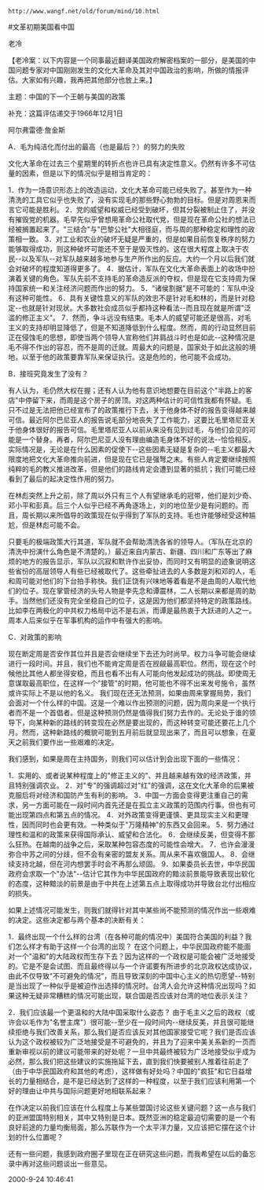 `http://www.wangf.net/old/forum/mind/10.html`

#文革初期美国看中国

老冷

【老冷案：以下内容是一个同事最近翻译美国政府解密档案的一部分，是美国的中国问题专家对中国刚刚发生的文化大革命及其对中国政治的影响，所做的情报评估。大家如有兴趣，我再把其他部分也放上来。】 

主题：中国的下一个王朝与美国的政策

补充：这篇评估递交于1966年12月1日

阿尔弗雷德·詹金斯 

A．毛为纯洁化而付出的最高（也是最后？）的努力的失败 

文化大革命在过去三个星期里的转折点也许已具有决定性意义。仍然有许多不可估量的因素，但是以下的情况似乎是相当肯定的：

1．作为一场意识形态上的改造运动，文化大革命可能已经失败了。甚至作为一种清洗的工具它似乎也失败了，没有实现毛的那些野心勃勃的目标。但是对周恩来而言它可能是胜利。
2．党的威望和权威已经受到破坏，但其分裂被制止住了，并没有摧毁党的机器。毛早先似乎曾想用革命公社取代党，但是现在革命公社的想法已经被搁置起来了。"三结合"与"巴黎公社"大相径庭，而与周的那种稳定和理性的政策相一致。
3．对工业和农业的破坏无疑是严重的，但是如果目前恢复秩序的努力能够取得成功，则这种破坏可能还不至于是毁灭性的。这在很大程度上取决于农民--以及军队--对军队越来越多地参与生产所作出的反应。大约一个月以后我们就会对破坏的程度知道得更多了。
4．据估计，军队在文化大革命表面上的收场中扮演着关键的角色。军队先前不支持毛的革命造反派的夺权，但是现在它支持周为保持国家统一和关注经济问题而作出的努力。
5．"诸侯割据"是不可能的：军队中没有这种可能性。
6．具有关键性意义的军队的效忠不是针对毛和林的，而是针对稳定--也就是针对现状。大多数社会成员似乎都持这种看法--而且现在就是所谓"泛滥的修正主义"。
7．然而，争斗远没有结束。毛本人的威望可能还是很高，对毛主义的支持却明显降低了，但是不知道降低到什么程度。然而，周的行动显然目前正在侵蚀毛的思想，即使当两个领导人宣称他们并肩战斗时也是如此--这种情况是毛不得不作出的容忍，而不是周的迁就。周最大的问题是，国家处于如此这般的境地，以至于他的政策要靠军队来保证执行。这是危险的，他可能不会成功。

B．接班究竟发生了没有？

有人认为，毛仍然大权在握；还有人认为他有意识地想要在目前这个"半路上的客店"中停留下来，而周是这个房子的房顶。对这两种估计的可信性我都有怀疑。毛只不过是无法把他已经宣布了的政策推行下去，关于他身体不好的报告变得越来越可信。最近阿尔巴尼亚人的报告说毛部分地丧失了工作能力，这要比毛里塔尼亚关于他身体很好的报告可信。毛里塔尼亚人以前从来没有见到过毛，与他们会见的可能是一个替身。再者，阿尔巴尼亚人没有理由编造毛身体不好的说法--恰恰相反。实际情况是，无论是在什么因素的促使下--这些因素无疑是复杂的--毛主义都最大限度地把文化大革命推向前进，但是现在它已是强弩之末。有些人肯定要继续按照纯粹的毛的教义推进改革，但是他们的路线肯定会遭到显著的抵抗；我们可能已经看到了最后的起决定性作用的努力。

在林彪突然上升之前，除了周以外只有三个人有望继承毛的冠带，他们是刘少奇、邓小平和彭真。后三个人似乎已经不再角逐场上，刘的地位至少是有问题的。而且，周长期以来所倡导的政策现在似乎得到了军队的支持。毛也许能够经受这种尴尬，但是林彪可能不会。

只要毛的极端政策大行其道，军队就不会帮助清洗各省的领导人。（军队在北京的清洗中扮演什么角色是不清楚的。）最近来自内蒙古、新疆、四川和广东等出了麻烦的地方的报告显示，军队以沉寂和默许作出妥协，而同时又有明显的迹象说明这些省份的高层领导人有些已经被取代了。这些牵扯进去的人多数是刘和邓的人，毛和周可能对他们的下台拍手称快。我们正饶有兴味地等着看是不是由周的人取代他们的位子。现在掌管经济的头号人物是李先念和谭震林，二人长期以来都是周的助手。当然他们还没有完全坐稳自己的位子，这是因为他们都坚持特定的政策路线。比如李在两极化的中共权力格局中远不是右派，而谭是最热衷于大跃进的人之一。周本人后来似乎在军事机构的运作中有强大的影响。

C．对政策的影响

现在断定周是否安作其位并且是否会继续坐下去还为时尚早。权力斗争可能会继续进行一段时间。并且，我们也不能肯定周是否在觊觎最高职位。然而，现在这个时候他比其他人都坐得安稳，而且也看不出有人可能向他发起成功的挑战。即使周无意谋取最高职位，在这样一个"接管"的时期，他可能也不得不出来发号施令，虽然或许实际上不是以他的名义。
我们现在还无法预测，如果由周来掌握局势，我们会面对一个什么样的中国。这是一个难以作出预测的问题，因为周向来是一个执行者而不是一个首倡者。但是这种预测仍然是值得我们努力去作的。无论处于谁的领导下，向某种新的路线的转变现在必然是要出现的，而这种转变可能还要花上几个月。然而，这种新路线的概貌可能到五月前后就显现出来了，而且可以想象，在夏天之前我们要作出一些艰难的决定。

我们感到，如果是周在主持国务，则我们可以估计到会出现下面的一些情况：

1．实用的、或者说某种程度上的"修正主义的"、并且越来越有效的经济政策，并且特别强调农业。
2．对"专"的强调超过对"红"的强调，这在文化大革命的后果被克服后将对经济和国防产生有利的影响。
3．中国一方面会变得更注重自己的需求，另一方面可能在一段时间内首先还是在孤立主义政策的范围内行事。但也有可能出现第四点和第五点的情况。
4．对外政策变得更谨慎、更具现实主义和更理性，因而同时也会更有效。一种类似于"万隆精神"的东西又会回来。
5．努力通过理性和温和的政策来获得国际承认、威望和合法化。
6．会继续反美，但变得不那么狂热。在越南的战争之后，采取某种包容态度的可能性会增大。
7．也许会漫漫弥合中苏之间的分歧，但不会有亲密的盟友关系。周从来不喜欢俄国人。
8．会继续支持北越，但在河内想罢手时会不再那么顽固。
9．如果委员长去世，中华民国政府会求取一个"办法"--估计它其作为中华民国政府的黯淡前景能导致表现出软化的态度，这种黯淡的前景是由于中共在上述第五点上取得成功并导致台北付出相应的损失。

如果上述情况可能发生，则我们就得针对其中某些尚不能预测的情况作出一些艰难的决定。这些决定都与两个基本的决断有关：

1．最终出现一个什么样的台湾（在各种可能的情况中）美国符合美国的利益？我们怎么样才有助于这样一个台湾的出现？
在这个问题上，中华民国政府能不能面对一个"温和"的大陆政权而生存下去？因为这样的一个政权是可能会被广泛地接受的。它是不是会试图、而且最终得以与一个许诺要有所进步的北京政权达成协议，由此不仅导致"不可避免的情况"，而且导致深刻的中国中心主义的热切愿望--特别是当出现了一种似乎是被迫作出选择的情况时。台湾人会允许这种情况出现吗？如果这种无疑非常糟糕的情况可能出现，联合国是否应该对台湾的地位表示关注？

2．我们应该最一个更温和的大陆中国采取什么姿态？
由于毛主义之后的政权（或许会以毛作为"名誉主席"）很可能--至少在一段时间内--继续反美，并且很可能继续拒绝与我们改善关系，那么我们是否应该反对其他国家接受它呢？我们是否应该认为这个政权被较为广泛地接受是不可避免的，并且为了迎来中美关系新的一页而重新审视以前的建议可能带来的好处呢？一旦中共最终被较为广泛地接受似乎成为必然，那么我们把这些建议的实施拖延下去，直到我们快要被别人推着往前走了（由于中华民国政府和其他的考虑），这样做有好处吗？中国的"疯狂"和它日益增长的力量相结合，是不是已经达到了这样的一种程度，以至于我们应该利用第一个好的理由让中共与国际问题更好地相联系起来？

在作决定以前我们应该在什么程度上与某些盟国讨论这些关键问题？这一点与我们的亚洲盟国特别相关，其中又特别是日本。既然亚洲的稳定最迫切需要的是一个有良好前途的力量均衡局面，那么苏联作为一个太平洋力量，又应该把它摆在这个计划的什么位置呢？

还有一些问题，我感到政府圈子里现在正在研究这些问题，而我希望在以后的备忘录中再对这些问题谈出一些意见。

2000-9-24 10:46:41